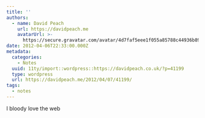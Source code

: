 ```yaml
---
title: ''
authors:
  - name: David Peach
    url: https://davidpeach.me
    avatarUrl: >-
      https://secure.gravatar.com/avatar/4d7faf5eee1f055a85788c44936b8995eaab6dfb004e7854ec747ccb272e91ee?s=96&d=mm&r=g
date: 2012-04-06T22:33:00.000Z
metadata:
  categories:
    - Notes
  uuid: 11ty/import::wordpress::https://davidpeach.co.uk/?p=41199
  type: wordpress
  url: https://davidpeach.me/2012/04/07/41199/
tags:
  - notes
---
```

I bloody love the web